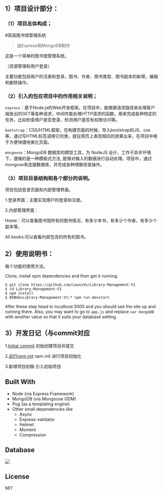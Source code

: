 ## 1）项目设计部分：

### （1）项目总体构成；

#简易图书馆管理系统

> 由Express和MongoDB制作

这是一个简单的图书馆管理系统。

（资源管理和用户登录）

主要功能包括用户的注册和登录，图书、作者、图书类型、图书副本的新增，编辑和删除操作。

### （2）引入的包在项目中的作用相关说明；

`express`：基于Node.js的Web开发框架。在项目中，能根据请求路径来处理客户端发出的GET等各种请求，中间件能处理HTTP请求的函数，用来完成各种特定的任务，比如检查用户是否登录、检测用户是否有权限访问等。

`bootstrap`：CSS/HTML框架，在构建页面的时候，导入bootstrap的JS、css等，通过写HTML标签调用它的类，就在网页上表现相应的效果出来，在项目中用于方便快捷地美化页面。

`mongoose`：MongoDB 数据库的模型工具，为 NodeJS 设计，工作于异步环境下，遵循的是一种模板式方法, 能够对输入的数据进行自动处理。项目中，通过mongose来连接数据库，并完成各种增删改查操作。


### （3）项目目录结构和各个部分的说明。

项目包括登录页面和内部管理界面。

1.登录界面：主要实现用户的登录和注册。

2.内部管理界面：


Home：可以查看图书馆所有的图书情况，有多少本书，有多少个作者，有多少个副本等。

All books:可以查看内部包含的所有的图书。



## 2）使用说明书：

每个功能的使用方法。

Clone, install npm dependencies and then get it running.

```shell
$ git clone https://github.com/LewisVo/Library-Management-V1  
$ cd Library-Management-V1
$ npm install 
$ DEBUG=Library-Management-V1:* npm run devstart
```

After these step head to localhost:3000 and you should see the site up and running there.
Also, you may want to go to `app.js` and replace `var mongoDB` with another value so that it suits your database setting.

## 3）开发日记（与commit对应

1.[Initial commit](https://github.com/Kezaio/assignmentProject/commit/044d2a31748688ff17f062bb27822df6afad412d)   初始创建项目并提交

2.[运行npm init](https://github.com/Kezaio/assignmentProject/commit/53e868e3156c5421287183e63377e6cb8348af86)  npm init 进行项目初始化

3.新增项目初稿  引入初始项目

## Built With

* Node (via Express Framework)
* MongoDB (via Mongoose ODM)
* Pug (as a templating engine)
* Other small dependencies like
  - Async
  - Express-validator
  - Helmet
  - Moment
  - Compression

## Database

![](http://i.imgur.com/QIKPezt.png)

## License

MIT
